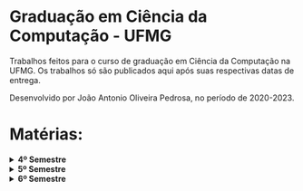 # Graduação em Ciência da Computação - UFMG

Trabalhos feitos para o curso de graduação em Ciência da Computação na UFMG.
Os trabalhos só são publicados aqui após suas respectivas datas de entrega.

Desenvolvido por João Antonio Oliveira Pedrosa, no período de 2020-2023.

# Matérias:

<details>
  <summary> <b>4º Semestre</b> </summary>
  <ul>
    <li> Álgebra A </li>
    <li> Algoritmos 1 </li>
    <li> Fundamentos da Teoria da Computação </li>
    <li> Introdução à Ciencia dos Dados </li>
    <li> Introdução à Banco de Dados</li>
    <li> Organização de Computadores 1</li>
  </ul>
</details>

<details>
  <summary> <b>5º Semestre</b> </summary>
  <ul>
    <li> Algoritmos 2 </li>
    <li> Criptografia </li>
    <li> Equações Diferenciais C </li>
    <li> Pesquisa Operacional </li>
    <li> Programação Competitiva </li>
  </ul>
</details>
<details>
  <summary> <b>6º Semestre</b> </summary>
  <ul>
    <li> Algoritmos Exponencias e Complexidade Parametrizada </li>
    <li> Compiladores I </li>
    <li> Engenharia de Software </li>
    <li> Introdução à Física Estatística Computacional </li>
    <li> Teste de Software </li>
  </ul>
</details>

